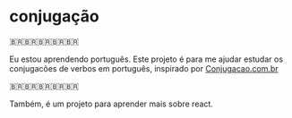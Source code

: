 # conjugação

🇧🇷🇧🇷🇧🇷🇧🇷🇧🇷   

Eu estou aprendendo português. Este projeto é para me ajudar estudar os conjugacões de verbos em português, inspirado por [Conjugacao.com.br](https://www.conjugacao.com.br/)

🇧🇷🇧🇷🇧🇷🇧🇷🇧🇷

Também, é um projeto para aprender mais sobre react.
